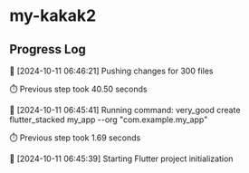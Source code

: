 # my-kakak2
## Progress Log
🔄 [2024-10-11 06:46:21] Pushing changes for 300 files

⏱️ Previous step took 40.50 seconds

🔄 [2024-10-11 06:45:41] Running command: very_good create flutter_stacked my_app --org "com.example.my_app"

⏱️ Previous step took 1.69 seconds

🔄 [2024-10-11 06:45:39] Starting Flutter project initialization
